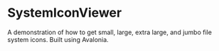 # SystemIconViewer

A demonstration of how to get small, large, extra large, and jumbo file system icons. Built using Avalonia.